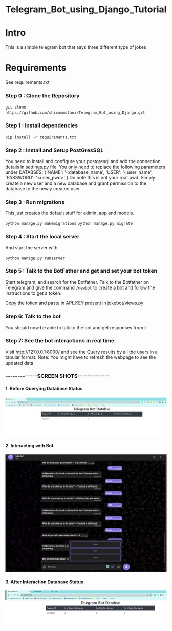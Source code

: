 # Telegram_Bot_using_Django_Tutorial

# Intro

This is a simple telegram bot that says three different type of jokes 

# Requirements
See requirements.txt


### Step 0 : Clone the Repository

`git clone https://github.com/shivammotani/Telegram_Bot_using_Django.git`

### Step 1 : Install dependencies

`pip install -r requirements.txt`

### Step 2 : Install and Setup PostGresSQL
You need to install and configure your postgresql and add the connection details in settings.py file.
You only need to replace the following parameters under DATABSES:
{
NAME': '<database_name',
'USER': '<user_name',
'PASSWORD': '<user_pwd>'
}
Do note this is not your root pwd. Simply create a new user and a new database and grant permission to the database to the newly created user

### Step 3 : Run migrations 

This just creates the default stuff for admin, app and models. 

`python manage.py makemigrations`
`python manage.py migrate`

### Step 4 : Start the local server

And start the server with 

`python manage.py runserver`

### Step 5 : Talk to the BotFather and get and set your bot token

Start telegram, and search for the Botfather. Talk to the Botfather on Telegram and give the command `/newbot` to create a bot and follow the instructions to get a token.

Copy the token and paste in API_KEY present in jokebot/views.py

### Step 6: Talk to the bot

You should now be able to talk to the bot and get responses from it

### Step 7: See the bot interactions in real time

Visit http://127.0.0.1:8000/ and see the Query results by all the users in a tabular format.
Note: You might have to refresh the webpage to see the updated data

### -------------SCREEN SHOTS-------------

#### 1. Before Querying Database Status

![](Images/Before%20Querying.png)


#### 2. Interacting with Bot

![](Images/Bot%20Interaction%20with%20User.png)

#### 3. After Interaction Database Status

![](Images/After%20Interaction.png)
